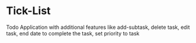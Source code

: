 # Tick-List
Todo Application with additional features like add-subtask, delete task, edit task, end date to complete the task, set priority to task

